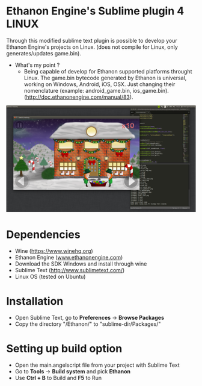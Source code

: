 Ethanon Engine's Sublime plugin 4 LINUX
===========================

Through this modified sublime text plugin is possible to develop your Ethanon Engine's projects on Linux. (does not compile for Linux, only generates/updates game.bin).

* What's my point ?
  * Being capable of develop for Ethanon supported platforms throught Linux. The game.bin bytecode generated by Ethanon is universal, working on Windows, Android, iOS, OSX. Just changing their nomenclature (example: android_game.bin, ios_game.bin). (http://doc.ethanonengine.com/manual/83).

![alt text](https://github.com/HenriqueKraemer/Ethanon-Engine-Linux-Sublime-Plugin/blob/master/screenshot.png?)

Dependencies
============
* Wine (https://www.winehq.org)
* Ethanon Engine (www.ethanonengine.com)
 * Download the SDK Windows and install through wine
* Sublime Text (http://www.sublimetext.com/)
 * Linux OS (tested on Ubuntu)

Installation
==============

- Open Sublime Text, go to **Preferences** -> **Browse Packages**
- Copy the directory "/Ethanon/" to "sublime-dir/Packages/"


Setting up build option
==============

- Open the main.angelscript file from your project with Sublime Text
- Go to **Tools** -> **Build system** and pick **Ethanon**
- Use **Ctrl + B** to Build and **F5** to Run
